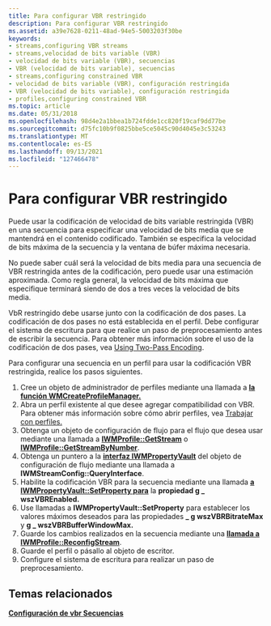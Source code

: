 ```yaml
---
title: Para configurar VBR restringido
description: Para configurar VBR restringido
ms.assetid: a39e7628-0211-48ad-94e5-5003203f30be
keywords:
- streams,configuring VBR streams
- streams,velocidad de bits variable (VBR)
- velocidad de bits variable (VBR), secuencias
- VBR (velocidad de bits variable), secuencias
- streams,configuring constrained VBR
- velocidad de bits variable (VBR), configuración restringida
- VBR (velocidad de bits variable), configuración restringida
- profiles,configuring constrained VBR
ms.topic: article
ms.date: 05/31/2018
ms.openlocfilehash: 98d4e2a1bbea1b724fdde1cc820f19caf9dd77be
ms.sourcegitcommit: d75fc10b9f0825bbe5ce5045c90d4045e3c53243
ms.translationtype: MT
ms.contentlocale: es-ES
ms.lasthandoff: 09/13/2021
ms.locfileid: "127466478"
---
```

# <a name="to-configure-constrained-vbr"></a>Para configurar VBR restringido

Puede usar la codificación de velocidad de bits variable restringida (VBR) en una secuencia para especificar una velocidad de bits media que se mantendrá en el contenido codificado. También se especifica la velocidad de bits máxima de la secuencia y la ventana de búfer máxima necesaria.

No puede saber cuál será la velocidad de bits media para una secuencia de VBR restringida antes de la codificación, pero puede usar una estimación aproximada. Como regla general, la velocidad de bits máxima que especifique terminará siendo de dos a tres veces la velocidad de bits media.

VbR restringido debe usarse junto con la codificación de dos pases. La codificación de dos pases no está establecida en el perfil. Debe configurar el sistema de escritura para que realice un paso de preprocesamiento antes de escribir la secuencia. Para obtener más información sobre el uso de la codificación de dos pases, vea [Using Two-Pass Encoding](using-two-pass-encoding.md).

Para configurar una secuencia en un perfil para usar la codificación VBR restringida, realice los pasos siguientes.

1.  Cree un objeto de administrador de perfiles mediante una llamada a [**la función WMCreateProfileManager.**](/previous-versions/windows/desktop/api/Wmsdkidl/nf-wmsdkidl-wmcreateprofilemanager)
2.  Abra un perfil existente al que desee agregar compatibilidad con VBR. Para obtener más información sobre cómo abrir perfiles, vea [Trabajar con perfiles.](working-with-profiles.md)
3.  Obtenga un objeto de configuración de flujo para el flujo que desea usar mediante una llamada a [**IWMProfile::GetStream**](/previous-versions/windows/desktop/api/Wmsdkidl/nf-wmsdkidl-iwmprofile-getstream) o [**IWMProfile::GetStreamByNumber**](/previous-versions/windows/desktop/api/wmsdkidl/nf-wmsdkidl-iwmprofile-getstreambynumber).
4.  Obtenga un puntero a la [**interfaz IWMPropertyVault**](/previous-versions/windows/desktop/api/wmsdkidl/nn-wmsdkidl-iwmpropertyvault) del objeto de configuración de flujo mediante una llamada a **IWMStreamConfig::QueryInterface**.
5.  Habilite la codificación VBR para la secuencia mediante una llamada [**a IWMPropertyVault::SetProperty para**](/previous-versions/windows/desktop/api/Wmsdkidl/nf-wmsdkidl-iwmpropertyvault-setproperty) la **propiedad g \_ wszVBREnabled.**
6.  Use llamadas a **IWMPropertyVault::SetProperty** para establecer los valores máximos deseados para las propiedades **\_ g wszVBRBitrateMax** y **g \_ wszVBRBufferWindowMax.**
7.  Guarde los cambios realizados en la secuencia mediante una [**llamada a IWMProfile::ReconfigStream**](/previous-versions/windows/desktop/api/Wmsdkidl/nf-wmsdkidl-iwmprofile-reconfigstream).
8.  Guarde el perfil o pásallo al objeto de escritor.
9.  Configure el sistema de escritura para realizar un paso de preprocesamiento.

## <a name="related-topics"></a>Temas relacionados

<dl> <dt>

[**Configuración de vbr Secuencias**](configuring-vbr-streams.md)
</dt> </dl>

 

 




